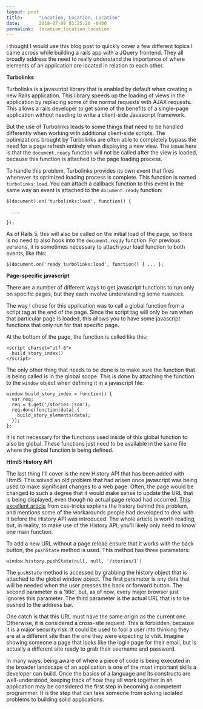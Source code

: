 ```yaml
---
layout: post
title:      "Location, Location, Location"
date:       2018-07-08 03:25:20 -0400
permalink:  location_location_location
---
```


I thought I would use this blog post to quickly cover a few different topics I came across while building a rails app with a JQuery frontend. They all broadly address the need to really understand the importance of where elements of an application are located in relation to each other.

**Turbolinks**

Turbolinks is a javascript library that is enabled by default when creating a new Rails application. This library speeds up the loading of views in the application by replacing some of the normal requests with AJAX requests. This allows a rails developer to get some of the benefits of a single-page application without needing to write a client-side Javascript framework. 

But the use of Turbolinks leads to some things that need to be handled differently when working with additional client-side scripts. The optimizations brought by Turbolinks are often able to completely bypass the need for a page refresh entirely when displaying a new view. The issue here is that the `document.ready` function will not be called after the view is loaded, because this function is attached to the page loading process.

To handle this problem, Turbolinks provides its own event that fires whenever its optimized loading process is complete. This function is named `turbolinks:load`. You can attach a callback function to this event in the same way an event is attached to the `document.ready` function:

```
$(document).on('turbolinks:load', function() {

  ...

});
```

As of Rails 5, this will also be called on the initial load of the page, so there is no need to also hook into the `document.ready` function. For previous versions, it is sometimes necessary to attach your load function to both events, like this:

```
$(document.on('ready turbolinks:load', function() { ... };
```

**Page-specific javascript**

There are a number of different ways to get javascript functions to run only on specific pages, but they each involve understanding some nuances.

The way I chose for this application was to call a global function from a script tag at the end of the page. Since the script tag will only be run when that particular page is loaded, this allows you to have some javascript functions that only run for that specific page.

At the bottom of the page, the function is called like this:

```
<script charset="utf-8">
  build_story_index()
</script>
```

The only other thing that needs to be done is to make sure the function that is being called is in the global scope. This is done by attaching the function to the `window` object when defining it in a javascript file:

```
window.build_story_index = function() {
  var req;
  req = $.get('/stories.json');
  req.done(function(data) {
    build_story_elements(data);
  });
};
```

It is not necessary for the functions used inside of this global function to also be global. These functions just need to be available in the same file where the global function is being defined.

**Html5 History API**

The last thing I'll cover is the new History API that has been added with Html5. This solved an old problem that had arisen once javascript was being used to make significant changes to a web page. Often, the page would be changed to such a degree that it would make sense to update the URL that is being displayed, even though no actual page reload had occurred. [This excellent article](https://css-tricks.com/using-the-html5-history-api/) from css-tricks explains the history behind this problem, and mentions some of the workarounds people had developed to deal with it before the History API was introduced. The whole article is worth reading, but, in reality, to make use of the History API, you'll likely only need to know one main function.

To add a new URL without a page reload ensure that it works with the back button, the `pushState` method is used. This method has three parameters:

```
window.history.pushState(null, null, '/stories/1')
```

The `pushState` method is accessed by grabbing the history object that is attached to the global window object. The first parameter is any data that will be needed when the user presses the back or forward button. The second parameter is a 'title', but, as of now, every major browser just ignores this parameter. The third parameter is the actual URL that is to be pushed to the address bar.

One catch is that this URL must have the same origin as the current one. Otherwise, it is considered a cross-site request. This is forbidden, because it is a major security risk. It could be used to fool a user into thinking they are at a different site than the one they were expecting to visit. Imagine showing someone a page that looks like the login page for their email, but is actually a different site ready to grab their username and password.

In many ways, being aware of where a piece of code is being executed in the broader landscape of an application is one of the most important skills a developer can build. Once the basics of a language and its constructs are well-understood, keeping track of how they all work together in an application may be considered the first step in becoming a competent programmer. It is the step that can take someone from solving isolated problems to building solid applications.
